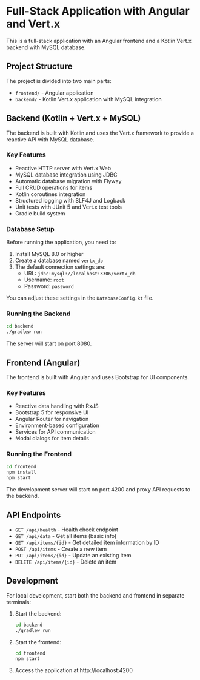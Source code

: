 # Full-Stack Application with Angular and Vert.x

This is a full-stack application with an Angular frontend and a Kotlin Vert.x backend with MySQL database.

## Project Structure

The project is divided into two main parts:

- `frontend/` - Angular application
- `backend/` - Kotlin Vert.x application with MySQL integration

## Backend (Kotlin + Vert.x + MySQL)

The backend is built with Kotlin and uses the Vert.x framework to provide a reactive API with MySQL database.

### Key Features

- Reactive HTTP server with Vert.x Web
- MySQL database integration using JDBC
- Automatic database migration with Flyway
- Full CRUD operations for items
- Kotlin coroutines integration
- Structured logging with SLF4J and Logback
- Unit tests with JUnit 5 and Vert.x test tools
- Gradle build system

### Database Setup

Before running the application, you need to:

1. Install MySQL 8.0 or higher
2. Create a database named `vertx_db`
3. The default connection settings are:
   - URL: `jdbc:mysql://localhost:3306/vertx_db`
   - Username: `root`
   - Password: `password`

You can adjust these settings in the `DatabaseConfig.kt` file.

### Running the Backend

```bash
cd backend
./gradlew run
```

The server will start on port 8080.

## Frontend (Angular)

The frontend is built with Angular and uses Bootstrap for UI components.

### Key Features

- Reactive data handling with RxJS
- Bootstrap 5 for responsive UI
- Angular Router for navigation
- Environment-based configuration
- Services for API communication
- Modal dialogs for item details

### Running the Frontend

```bash
cd frontend
npm install
npm start
```

The development server will start on port 4200 and proxy API requests to the backend.

## API Endpoints

- `GET /api/health` - Health check endpoint
- `GET /api/data` - Get all items (basic info)
- `GET /api/items/{id}` - Get detailed item information by ID
- `POST /api/items` - Create a new item
- `PUT /api/items/{id}` - Update an existing item
- `DELETE /api/items/{id}` - Delete an item

## Development

For local development, start both the backend and frontend in separate terminals:

1. Start the backend:
   ```bash
   cd backend
   ./gradlew run
   ```

2. Start the frontend:
   ```bash
   cd frontend
   npm start
   ```

3. Access the application at http://localhost:4200 
